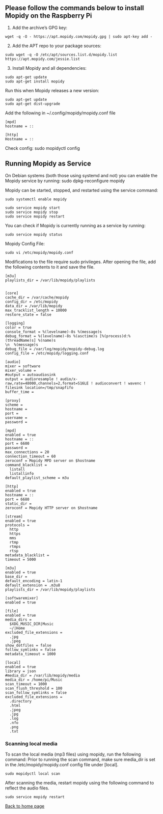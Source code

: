 ## Please follow the commands below to install Mopidy on the Raspberry Pi


1. Add the archive’s GPG key:
```
wget -q -O - https://apt.mopidy.com/mopidy.gpg | sudo apt-key add -
```

2. Add the APT repo to your package sources:
```
sudo wget -q -O /etc/apt/sources.list.d/mopidy.list https://apt.mopidy.com/jessie.list
```

3. Install Mopidy and all dependencies:
```
sudo apt-get update
sudo apt-get install mopidy
```

Run this when Mopidy releases a new version:
```
sudo apt-get update
sudo apt-get dist-upgrade
```

Add the following in ~/.config/mopidy/mopidy.conf file
```
[mpd]
hostname = ::

[http]
Hostname = ::
```

Check config:
sudo mopidyctl config
	

## Running Mopidy as Service
On Debian systems (both those using systemd and not) you can enable the Mopidy service by running:
sudo dpkg-reconfigure mopidy

Mopidy can be started, stopped, and restarted using the service command:
```
sudo systemctl enable mopidy

sudo service mopidy start
sudo service mopidy stop
sudo service mopidy restart
```

You can check if Mopidy is currently running as a service by running:
```
sudo service mopidy status
```

Mopidy Config File:
```
sudo vi /etc/mopidy/mopidy.conf
```

Modifications to the file require sudo privileges. After opening the file, add the following contents to it and save the file.

```
[m3u]
playlists_dir = /var/lib/mopidy/playlists


[core]
cache_dir = /var/cache/mopidy
config_dir = /etc/mopidy
data_dir = /var/lib/mopidy
max_tracklist_length = 10000
restore_state = false

[logging]
color = true
console_format = %(levelname)-8s %(message)s
debug_format = %(levelname)-8s %(asctime)s [%(process)d:%(threadName)s] %(name)s                                                                                                                                                             \n  %(message)s
debug_file = /var/log/mopidy/mopidy-debug.log
config_file = /etc/mopidy/logging.conf

[audio]
mixer = software
mixer_volume =
#output = autoaudiosink
output = audioresample ! audio/x-raw,rate=48000,channels=2,format=S16LE ! audioconvert ! wavenc ! filesink location=/tmp/snapfifo
buffer_time =

[proxy]
scheme =
hostname =
port =
username =
password =

[mpd]
enabled = true
hostname = ::
port = 6600
password =
max_connections = 20
connection_timeout = 60
zeroconf = Mopidy MPD server on $hostname
command_blacklist =
  listall
  listallinfo
default_playlist_scheme = m3u

[http]
enabled = true
hostname = ::
port = 6680
static_dir =
zeroconf = Mopidy HTTP server on $hostname

[stream]
enabled = true
protocols =
  http
  https
  mms
  rtmp
  rtmps
  rtsp
metadata_blacklist =
timeout = 5000

[m3u]
enabled = true
base_dir =
default_encoding = latin-1
default_extension = .m3u8
playlists_dir = /var/lib/mopidy/playlists

[softwaremixer]
enabled = true

[file]
enabled = true
media_dirs =
  $XDG_MUSIC_DIR|Music
  ~/|Home
excluded_file_extensions =
  .jpg
  .jpeg
show_dotfiles = false
follow_symlinks = false
metadata_timeout = 1000

[local]
enabled = true
library = json
#media_dir = /var/lib/mopidy/media
media_dir = /home/pi/Music
scan_timeout = 1000
scan_flush_threshold = 100
scan_follow_symlinks = false
excluded_file_extensions =
  .directory
  .html
  .jpeg
  .jpg
  .log
  .nfo
  .png
  .txt
```

### Scanning local media

To scan the local media (mp3 files) using mopidy, run the following command:
Prior to running the scan command, make sure media_dir is set in the /etc/mopidy/mopidy.conf config file under [local].

```
sudo mopidyctl local scan
```

After scanning the media, restart mopidy using the following command to reflect the audio files.

```
sudo service mopidy restart
```





[Back to home page](README.md)
